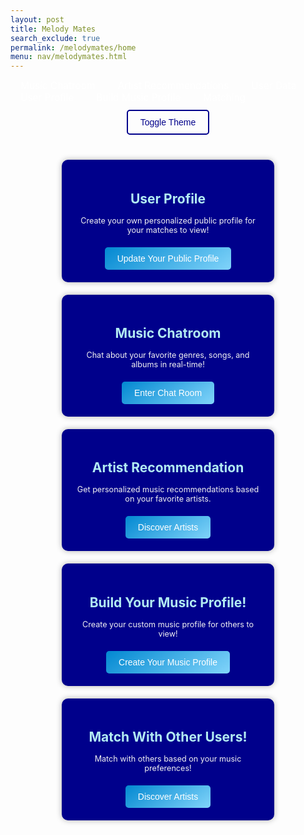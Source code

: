 ```yaml
---
layout: post 
title: Melody Mates
search_exclude: true
permalink: /melodymates/home
menu: nav/melodymates.html
---
```




<html lang="en">
   <meta charset="UTF-8">
   <meta name="viewport" content="width=device-width, initial-scale=1.0">
   <link rel="stylesheet" href="https://cdnjs.cloudflare.com/ajax/libs/font-awesome/6.0.0-beta3/css/all.min.css">
   <style>
       /* Default Theme (Dark Blue, Light Blue, Dark Green) */
       {
           background-color: #e3f2fd; /* Light Blue */
           color: #006400; /* Dark Green */
           font-family: Arial, sans-serif;
           margin: 0;
           padding: 0;
           transition: all 0.3s ease;
       }

       .navbar {
           display: flex;
           justify-content: space-around;
           align-items: center;
           padding: 10px 20px;
           background-color: #00008B; /* Dark Blue */
           position: sticky;
           top: 0;
           z-index: 10;
           transition: background-color 0.3s ease;
       }

       .navbar a {
           color: #fff;
           text-decoration: none;
           font-size: 1.1em;
           padding: 8px 16px;
           transition: color 0.3s ease, border-bottom 0.3s ease;
           border-bottom: 2px solid transparent;
       }

       .navbar a:hover {
           color: #b2ebf2; /* Light Blue */
           border-bottom: 2px solid #004d00; /* Dark Green */
           font-weight: bold;
       }

       /* Theme Toggle Button */
       .theme-toggle {
           background: none;
           border: 2px solid #00008B; /* Dark Blue */
           color: #00008B;
           padding: 10px 20px;
           cursor: pointer;
           font-size: 1em;
           border-radius: 5px;
           transition: all 0.3s ease;
       }

       .theme-toggle:hover {
           background-color: #004d00;
           color: #fff;
       }

       /* Main container for music page */
       .container {
           display: flex;
           flex-wrap: wrap;
           justify-content: space-around;
           gap: 20px;
           padding: 30px;
           max-width: 1200px;
           margin: 0 auto;
       }

       /* Sections for each feature */
       .section {
           background-color: #00008B; /* Dark Blue */
           border-radius: 10px;
           padding: 20px;
           width: 300px;
           text-align: center;
           box-shadow: 0 0 10px rgba(0, 0, 0, 0.3);
           transition: background-color 0.3s ease, color 0.3s ease;
       }

       .section h2 {
           color: #b2ebf2; /* Light Blue */
           font-size: 1.5em;
           margin-bottom: 15px;
       }

       .section p {
           font-size: 0.9em;
           color: #f1f1f1; /* Light Text */
           margin-bottom: 20px;
       }

       /* Stylish Buttons */
       .section button {
           background: linear-gradient(145deg, #0288d1, #81d4fa); /* Gradient from Blue to Light Blue */
           border: none;
           padding: 10px 20px;
           font-size: 1em;
           color: white;
           cursor: pointer;
           border-radius: 5px;
           transition: background 0.3s ease, transform 0.3s ease;
       }

       .section button:hover {
           background-color: #00008B; /* Dark Blue */
           transform: scale(1.05);
       }

       /* Light Theme (for toggle functionality) */
       body.light-mode {
           background-color: #2c6e49; /* Sage Green */
           color: #004d00; /* Dark Green */
       }

       .navbar.light-mode {
           background-color: #2c6e49; /*  Sage Green */
       }

       .navbar.light-mode a {
           color: #004d00;
       }

       .section.light-mode {
           background-color: #2c6e49; /* Sage Green */
           color: #004d00; /* Dark Green */
       }

       .section h2.light-mode {
           color: #00008B; /* Dark Blue */
       }

       .section button.light-mode {
           background: linear-gradient(145deg, #81c784, #0288d1); /* Gradient from Light Sage Green to Blue */
           color: white;
       }

   </style>
   <!-- Navigation Bar -->
   <div class="navbar">
       <a href="chat_room.html">Music Chatroom</a>
       <a href="artist-recommendation.html">Artist Recommendations</a>
       <a href="user-data.html">User Data</a>
       <a href="userprofile_setup.html">User Profile</a>
       <a href="profile_building.html">Build Music Profile</a>
       <a href="profile_matching.html">Matching</a>
   </div>

   <!-- Theme Toggle Button -->
   <div style="text-align: center; padding: 10px;">
       <button class="theme-toggle" onclick="toggleTheme()">Toggle Theme</button>
   </div>

   <!-- Music Page Content -->
   <div class="container">
      <!-- User Profile Setup -->
       <div class="section" id="user_profile">
           <h2>User Profile</h2>
           <p>Create your own personalized public profile for your matches to view!</p>
           <button onclick="window.location.href='userprofile_setup.html'">Update Your Public Profile</button>
       </div>
       <!-- Music Chatroom Section -->
       <div class="section" id="chat_room">
           <h2>Music Chatroom</h2>
           <p>Chat about your favorite genres, songs, and albums in real-time!</p>
           <button onclick="window.location.href='chat_room.html'">Enter Chat Room</button>
       </div>
       <!-- Artist Recommendation Section -->
       <div class="section" id="artist-recommendation">
           <h2>Artist Recommendation</h2>
           <p>Get personalized music recommendations based on your favorite artists.</p>
           <button onclick="window.location.href='artist-recommendation.html'">Discover Artists</button>
       </div>
       <!-- Music Profile Section -->
       <div class="section" id="Music Profile Building">
           <h2>Build Your Music Profile!</h2>
           <p>Create your custom music profile for others to view!</p>
           <button onclick="window.location.href='profile_building.html'">Create Your Music Profile</button>
        </div>
        <!-- Profile Matching Section -->
       <div class="section" id="Profile Matching">
           <h2>Match With Other Users!</h2>
           <p>Match with others based on your music preferences!</p>
           <button onclick="window.location.href='profile_matching.html'">Discover Artists</button>
       </div>
   </div>

   <script>
       function toggleTheme() {
           document.body.classList.toggle('light-mode');
           document.querySelectorAll('.section').forEach(function(section) {
               section.classList.toggle('light-mode');
           });
           document.querySelectorAll('.navbar').forEach(function(navbar) {
               navbar.classList.toggle('light-mode');
           });
       }
   </script>
</html>
